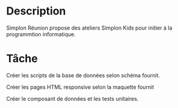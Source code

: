 # Description

Simplon Réunion propose des ateliers Simplon Kids pour initier à la programmtion informatique.


# Tâche
Créer les scripts de la base de données selon schéma fournit.

Créer les pages HTML responsive selon la maquette fournit

Créer le composant de données et les tests unitaires.

